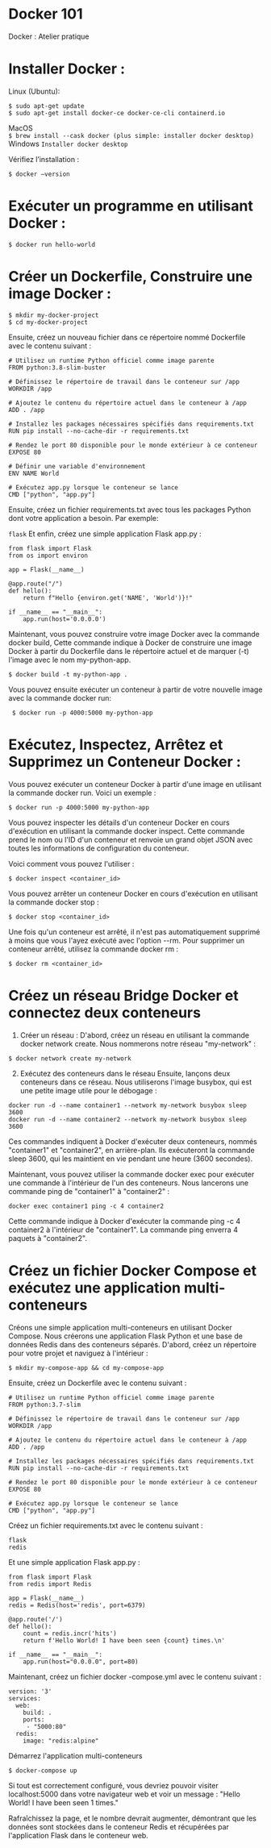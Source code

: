 # Docker 101

Docker : Atelier pratique

# Installer Docker : 

Linux (Ubuntu):  
```
$ sudo apt-get update 
$ sudo apt-get install docker-ce docker-ce-cli containerd.io 
```
MacOS  
```$ brew install --cask docker (plus simple: installer docker desktop) ```
Windows 
```Installer docker desktop ```
 
Vérifiez l’installation : 

```$ docker –version ```

# Exécuter un programme en utilisant Docker :

```$ docker run hello-world ```
# Créer un Dockerfile, Construire une image Docker : 

```
$ mkdir my-docker-project 
$ cd my-docker-project 
```

Ensuite, créez un nouveau fichier dans ce répertoire nommé Dockerfile avec le contenu suivant : 

```
# Utilisez un runtime Python officiel comme image parente 
FROM python:3.8-slim-buster 
  
# Définissez le répertoire de travail dans le conteneur sur /app 
WORKDIR /app 
  
# Ajoutez le contenu du répertoire actuel dans le conteneur à /app 
ADD . /app 
  
# Installez les packages nécessaires spécifiés dans requirements.txt 
RUN pip install --no-cache-dir -r requirements.txt 
  
# Rendez le port 80 disponible pour le monde extérieur à ce conteneur 
EXPOSE 80 
  
# Définir une variable d'environnement 
ENV NAME World 
  
# Exécutez app.py lorsque le conteneur se lance 
CMD ["python", "app.py"] 
```
Ensuite, créez un fichier requirements.txt avec tous les packages Python dont votre application a besoin. Par exemple:

```flask```
Et enfin, créez une simple application Flask app.py : 
``` 
from flask import Flask 
from os import environ 
  
app = Flask(__name__) 
  
@app.route("/") 
def hello(): 
    return f"Hello {environ.get('NAME', 'World')}!" 
  
if __name__ == "__main__": 
    app.run(host='0.0.0.0') 
```

Maintenant, vous pouvez construire votre image Docker avec la commande docker build, 
Cette commande indique à Docker de construire une image Docker à partir du Dockerfile dans le répertoire actuel et de marquer (-t) l'image avec le nom my-python-app.

```$ docker build -t my-python-app . ```

Vous pouvez ensuite exécuter un conteneur à partir de votre nouvelle image avec la commande docker run:

``` $ docker run -p 4000:5000 my-python-app```


# Exécutez, Inspectez, Arrêtez et Supprimez un Conteneur Docker :
Vous pouvez exécuter un conteneur Docker à partir d'une image en utilisant la commande docker run. Voici un exemple :

```
$ docker run -p 4000:5000 my-python-app
```
Vous pouvez inspecter les détails d'un conteneur Docker en cours d'exécution en utilisant la commande docker inspect.
Cette commande prend le nom ou l'ID d'un conteneur et renvoie un grand objet JSON avec toutes les informations de configuration du conteneur.

Voici comment vous pouvez l'utiliser :

``` $ docker inspect <container_id> ```

Vous pouvez arrêter un conteneur Docker en cours d'exécution en utilisant la commande docker stop :

``` $ docker stop <container_id> ```

Une fois qu'un conteneur est arrêté, il n'est pas automatiquement supprimé à moins que vous l'ayez exécuté avec l'option --rm. Pour supprimer un conteneur arrêté, utilisez la commande docker rm :

``` $ docker rm <container_id> ```


# Créez un réseau Bridge Docker et connectez deux conteneurs

1. Créer un réseau : D'abord, créez un réseau en utilisant la commande docker network create. Nous nommerons notre réseau "my-network" :

``` 
$ docker network create my-network
```

2. Exécutez des conteneurs dans le réseau
Ensuite, lançons deux conteneurs dans ce réseau. Nous utiliserons l'image busybox, qui est une petite image utile pour le débogage :

```
docker run -d --name container1 --network my-network busybox sleep 3600
docker run -d --name container2 --network my-network busybox sleep 3600
```

Ces commandes indiquent à Docker d'exécuter deux conteneurs, nommés "container1" et "container2", en arrière-plan. 
Ils exécuteront la commande sleep 3600, qui les maintient en vie pendant une heure (3600 secondes).

Maintenant, vous pouvez utiliser la commande docker exec pour exécuter une commande à l'intérieur de l'un des conteneurs. Nous lancerons une commande ping de "container1" à "container2" :

```
docker exec container1 ping -c 4 container2
```

Cette commande indique à Docker d'exécuter la commande ping -c 4 container2 à l'intérieur de "container1". La commande ping enverra 4 paquets à "container2".

# Créez un fichier Docker Compose et exécutez une application multi-conteneurs

Créons une simple application multi-conteneurs en utilisant Docker Compose. Nous créerons une application Flask Python et une base de données Redis dans des conteneurs séparés.
D'abord, créez un répertoire pour votre projet et naviguez à l'intérieur :

``` $ mkdir my-compose-app && cd my-compose-app ```

Ensuite, créez un Dockerfile avec le contenu suivant :

``` 
# Utilisez un runtime Python officiel comme image parente
FROM python:3.7-slim

# Définissez le répertoire de travail dans le conteneur sur /app
WORKDIR /app

# Ajoutez le contenu du répertoire actuel dans le conteneur à /app
ADD . /app

# Installez les packages nécessaires spécifiés dans requirements.txt
RUN pip install --no-cache-dir -r requirements.txt

# Rendez le port 80 disponible pour le monde extérieur à ce conteneur
EXPOSE 80

# Exécutez app.py lorsque le conteneur se lance
CMD ["python", "app.py"]

``` 

Créez un fichier requirements.txt avec le contenu suivant :

``` 
flask
redis
```

Et une simple application Flask app.py :

```  
from flask import Flask
from redis import Redis

app = Flask(__name__)
redis = Redis(host='redis', port=6379)

@app.route('/')
def hello():
    count = redis.incr('hits')
    return f'Hello World! I have been seen {count} times.\n'

if __name__ == "__main__":
    app.run(host="0.0.0.0", port=80)

```

Maintenant, créez un fichier docker -compose.yml avec le contenu suivant :

``` 
version: '3'
services:
  web:
    build: .
    ports:
     - "5000:80"
  redis:
    image: "redis:alpine"
```

Démarrez l'application multi-conteneurs

```$ docker-compose up ```

Si tout est correctement configuré, vous devriez pouvoir visiter localhost:5000 dans votre navigateur web et voir un message : "Hello World! I have been seen 1 times."

Rafraîchissez la page, et le nombre devrait augmenter, démontrant que les données sont stockées dans le conteneur Redis et récupérées par l'application Flask dans le conteneur web.
